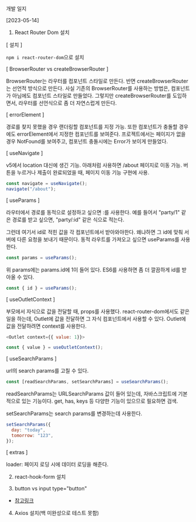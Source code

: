 개발 일지

[2023-05-14]

1. React Router Dom 설치

[ 설치 ]

`npm i react-router-dom`으로 설치

[ BrowserRouter vs createBrowserRouter ]

BrowserRouter는 라우터를 컴포넌트 스타일로 만든다.
반면 createBrowserRouter는 선언적 방식으로 만든다.
사실 기존의 BrowserRouter를 사용하는 방법은, 컴포넌트가 아님에도 컴포넌트 스타일로 만들었다.
그렇지만 createBrowserRouter를 도입하면서, 라우터를 선언식으로 좀 더 자연스럽게 만든다.

[ errorElement ]

경로를 찾지 못했을 경우 랜더링할 컴포넌트를 지정 가능.
또한 컴포넌트가 충돌할 경우에도 errorElement에서 지정한 컴포넌트를 보여준다.
프로젝트에서는 페이지가 없을 경우 NotFound를 보여주고, 컴포넌트 충돌시에는 Error가 보이게 만들었다.

[ useNavigate ]

v5에서 location 대신에 생긴 기능.
아래처럼 사용하면 /about 페이지로 이동 가능.
버튼을 누르거나 제출이 완료되었을 때, 페이지 이동 기능 구현에 사용.

```javascript
const navigate = useNavigate();
navigate("/about");
```

[ useParams ]

라우터에서 경로를 동적으로 설정하고 싶으면 :를 사용한다.
예를 들어서 "party/1" 같은 경로를 받고 싶으면, "party/:id" 같은 식으로 적는다.

그런데 여기서 id로 적힌 값을 각 컴포넌트에서 받아와야한다.
왜냐하면 그 id에 맞춰 서버에 다른 요청을 보내기 때문이다.
동적 라우트를 가져오고 싶으면 useParams를 사용한다.

```javascript
const params = useParams();
```

위 params에는 params.id에 1이 들어 있다.
ES6를 사용하면 좀 더 깔끔하게 id를 받아올 수 있다.

```javascript
const { id } = useParams();
```

[ useOutletContext ]

부모에서 자식으로 값을 전달할 때, props를 사용했다.
react-router-dom에서도 같은 일을 하는데, Outlet에 값을 전달하면 그 자식 컴포넌트에서 사용할 수 있다.
Outlet에 값을 전달하려면 context를 사용한다.

```javascript
<Outlet context={{ value: 1}}>
```

```javascript
const { value } = useOutletContext();
```

[ useSearchParams ]

url의 search params를 고칠 수 있다.

```javascript
const [readSearchParams, setSearchParams] = useSearchParams();
```

readSearchParams는 URLSearchParams 값이 들어 있는데, 자바스크립트에 기본적으로 있는 기능이다.
get, has, keys 등 다양한 기능이 있으므로 필요하면 검색.

setSearchParams는 search params를 변경하는데 사용한다.

```javascript
setSearchParams({
  day: "today",
  tomorrow: "123",
});
```

[ extras ]

loader: 페이지 로딩 시에 데이터 로딩을 해준다.

2. react-hook-form 설치

3. button vs input type="button"

- [참고링크](https://cocoder16.tistory.com/18)

4. Axios 설치(백 미완성으로 테스트 못함)

